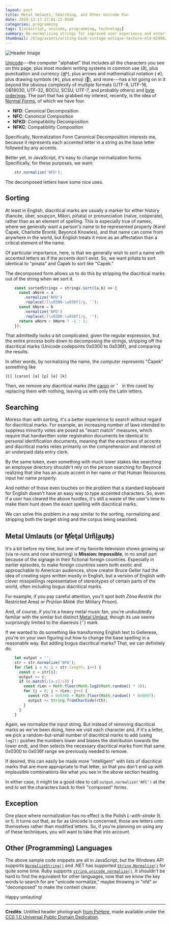 ```yaml
---
layout: post
title: Metal Umlauts, Searching, and Other Unicode Fun
date: 2019-12-17 17:01:12-0500
categories: programming
tags: [javascript, unicode, programming, technology]
summary: Re-normalizing strings for improved user experience and entertainment
thumbnail: /blog/assets/writing-book-vintage-antique-texture-old-629962-pxhere.com.jpg
---
```


![Header Image](/blog/assets/writing-book-vintage-antique-texture-old-629962-pxhere.com.jpg "Writing with diacritical marks")

[Unicode](https://en.wikipedia.org/wiki/Unicode)---the computer "alphabet" that includes all the characters you see on this page, plus most modern writing systems in common use (∂), plus punctuation and currency (௹), plus arrows and mathematical notation (↛), plus drawing symbols (✵), plus emoji (🐣), and more---has a lot going on in it beyond the obvious complexity of multiple formats (UTF-8, UTF-16, GB18030, UTF-32, BOCU, SCSU, UTF-7, and probably others) and [byte orderings](https://simple.wikipedia.org/wiki/Endianness).  The part that has grabbed my interest, recently, is the idea of [Normal Forms](https://en.wikipedia.org/wiki/Unicode_equivalence#Normalization), of which we have four.

 * **NFD**: Canonical Decomposition
 * **NFC**:  Canonical Composition
 * **NFKD**:  Compatibility Decomposition
 * **NFKC**:  Compatibility Composition

Specifically, Normalization Form Canonical Decomposition interests me, because it represents each accented letter in a string as the base letter followed by any accents.

Better yet, in JavaScript, it's easy to change normalization forms.  Specifically, for these purposes, we want:

```JavaScript
    str.normalize('NFD');
```

The decomposed letters have some nice uses.

## Sorting

At least in English, diacritical marks are usually a marker for either history (fiancée, über, soupçon, Māori, piñata) or pronunciation (naïve, coöperate), rather than as an element of spelling.  This is especially true of names, where we generally want a person's name to be represented properly (Karel Čapek, Charlotte Brontë, Beyoncé Knowles), and that name can come from anywhere in the world, but English treats it more as an affectation than a critical element of the name.

Of particular importance, here, is that we generally wish to sort a name with accented letters as if the accents don't exist.  So, we want piñata to sort identical to "pinata" and Čapek to sort like "Capek."

The decomposed form allows us to do this by stripping the diacritical marks out of the string when we sort it.

```JavaScript
    const sortedStrings = strings.sort((a,b) => {
      const aNorm = a
        .normalize('NFD')
        .replace(/[\u0300-\u036f]/g, '');
      const bNorm = b
        .normalize('NFD')
        .replace(/[\u0300-\u036f]/g, '');
      return aNorm < bNorm ? -1 : 1;
    });
```

That admittedly looks a bit complicated, given the regular expression, but the entire process boils down to decomposing the strings, stripping off the diacritical marks (Unicode codepoints 0x0300 to 0x036f), and comparing the results.

In other words, by normalizing the name, the computer represents "Čapek" something like

```
[C] [caron] [a] [p] [e] [k]
```

Then, we remove any diacritical marks (the [caron](https://en.wikipedia.org/wiki/Caron) or **ˇ** &nbsp;&nbsp;in this case) by replacing them with nothing, leaving us with only the Latin letters.

## Searching

Moreso than with sorting, it's a better experience to search without regard for diacritical marks.  For example, an increasing number of laws intended to suppress minority votes are posed as "exact match" measures, which require that handwritten voter registration documents be identical to personal identification documents, meaning that the *exactness* of accents and diacritical marks relies primarily on the comprehension and interest of an underpaid data entry clerk.

By the same token, even something with much lower stakes like searching an employee directory shouldn't rely on the person searching for Beyoncé realizing that she has an acute accent in her name *or* that Human Resources input her name properly.

And neither of those even touches on the problem that a standard keyboard for English doesn't have an easy way to type accented characters.  So, even if a user has cleared the above hurdles, it's still a waste of the user's time to make them hunt down the exact spelling with diacritical marks.

We can solve this problem in a way similar to the sorting, normalizing and stripping both the target string and the corpus being searched.

## Metal Umlauts (or M͇ͭeţal Um͆l̼a͍u̓t̨s)

It's a bit before my time, but one of my favorite television shows growing up (via re-runs and now streaming) is **Mission: Impossible**, in no small part because of the signage in their fictional foreign countries.  Especially in earlier episodes, to make foreign countries seem both exotic and approachable to American audiences, show creator Bruce Geller had the idea of creating signs written mostly in English, but a version of English with clever misspellings representative of stereotypes of certain parts of the world, often including bogus diacritical marks.

For example, if you pay careful attention, you'll spot both *Zöna Restrik* (for Restricted Area) or *Prıziion Mılıtık* (for Military Prison).

And, of course, if you're a heavy metal music fan, you're undoubtedly familiar with the similar but distinct [Metal Umlaut](https://en.wikipedia.org/wiki/Metal_umlaut), though its use seems surprisingly limited to the diaeresis (**¨**) mark.

If we wanted to do something like transforming English text to Gellerese, you're on your own figuring out how to change the base spelling in a reasonable way.  But adding bogus diacritical marks?  That, we can definitely do.

```JavaScript
    let output = '';
    str = str.normalize('NFD');
    for (let i = 0; i < str.length; i++) {
      const c = str[i];
      output += c;
      if (c.match(/[a-z]/i)) {
        const rLen = Math.floor(Math.log2(Math.random() * 3));
        for (j = 0; j < rLen; j++) {
          const rCh = 0x0300 + Math.floor(Math.random() * 0x006f);
          output += String.fromCharCode(rCh);
        }
      }
    }
```

Again, we normalize the input string.  But instead of removing diacritical marks as we've been doing, here we visit each character and, if it's a letter, we pick a random-but-small number of diacritical marks to add (using `log2()` pushes the numbers lower and biases the distribution towards the lower end), and then selects the necessary diacritical marks from that same 0x0300 to 0x036f range we previously needed to remove.

If desired, this can easily be made more "intelligent" with lists of diacritical marks that are more appropriate to that letter, so that you don't end up with implausible combinations like what you see in the above section heading.

In either case, it might be a good idea to call `output.normalize('NFC')` at the end to set the characters back to their "composed" forms.

## Exception

One place where normalization has no effect is the Polish *L-with-stroke* (Ł or ł).  It turns out that, as far as Unicode is concerned, those are letters unto themselves rather than modified letters.  So, if you're planning on using any of these techniques, you will want to take that into account.

## Other (Programming) Languages

The above sample code snippets are all in JavaScript, but the Windows API supports [`NormalizeString()`](https://docs.microsoft.com/en-us/windows/win32/api/winnls/nf-winnls-normalizestring) and .NET has supported [`String.Normalize()`](https://docs.microsoft.com/en-us/dotnet/api/system.string.normalize?view=netframework-4.8) for quite some time.  Ruby supports [`string.unicode_normalize()`](https://apidock.com/ruby/v2_5_5/String/unicode_normalize).  It shouldn't be hard to find the equivalent for other languages, now that we know the key words to search for are "unicode normalize," maybe throwing in "nfd" or "decomposed" to make the context clearer.

Happy umlauting!

* * *

**Credits**:  Untitled header photograph [from PxHere](https://pxhere.com/en/photo/629962), made available under the [CC0 1.0 Universal Public Domain Dedication](https://creativecommons.org/publicdomain/zero/1.0/).
